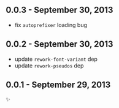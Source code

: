 0.0.3 - September 30, 2013
--------------------------
* fix `autoprefixer` loading bug

0.0.2 - September 30, 2013
--------------------------
* update `rework-font-variant` dep
* update `rework-pseudos` dep

0.0.1 - September 29, 2013
--------------------------
:sparkles: